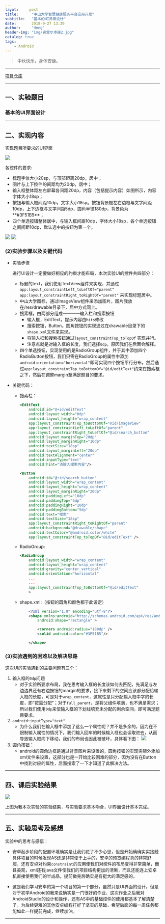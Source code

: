 ```yaml
---
layot:     post
title:      "中山大学智慧健康服务平台应用开发"
subtitle:   "基本的UI界面设计"
date:       2018-9-27 13:39
author:     "Heng"
header-img: "img/弗雷尔卓德2.jpg"
catalog: true
tags:
    - Android
---
```


>中秋快乐，身体安康。

---

[项目仓库](https://gitee.com/ClearLoveH/PersonalProject1)

---
## 一、实验题目 

### 基本的UI界面设计

---

## 二、实现内容

实现题目所要求的UI界面
  
![](/img/in-post/post-Android/lab1/截图/preview.jpg)


各控件的要求:

- 标题字体大小20sp，与顶部距离20dp，居中；
- 图片与上下控件的间距均为20dp，居中；
- 输入框整体距左右屏幕各间距20dp，内容（包括提示内容）如图所示，内容字体大小18sp；
- 按钮与输入框间距10dp，文字大小18sp。按钮背景框左右边框与文字间距10dp，上下边框与文字间距5dp，圆角半径180dp，背景色为**#3F51B5**；
- 四个单选按钮整体居中，与输入框间距10dp，字体大小18sp，各个单选按钮之间间距10dp，默认选中的按钮为第一个。


  
![](/img/in-post/post-Android/lab1/截图/lab1_week4_1.png)
![](/img/in-post/post-Android/lab1/截图/lab1_week4_3.png)

### (2)实验步骤以及关键代码

- 实验步骤

    进行UI设计一定要做好相应的约束才能布局，本次实验UI的控件共四部分：
    - 标题的text，我们使用TextView组件来实现，并通过
    `app:layout_constraintLeft_toLeftOf="parent"`
    `app:layout_constraintRight_toRightOf="parent"`
        来实现标题居中。
    - 中山大学图标，通过ImageView组件来添加图片，图片我放在/res/drawable目录下，居中方式同上。
    - 搜索框，由两部分组成————输入栏和搜索按钮
        - 输入框，EditText，提示内容由`hits`修改
        - 搜索按钮，Button，圆角按钮的实现通过在drawable目录下的`shape.xml`文件来实现。
        - 将输入框和搜索按钮通过`layout_constraintTop_toTopOf` 实现并行。
        - 注意点就是对输入框的长度，我们选择`0dp`，原因我们在后面会解释。
    - 四个单选按钮，实现使用的是RadioGroup组件，并于其中添加四个RadioButton按钮，我们只需在RadioGroup的属性中添加`android:orientation="horizontal"`即可实现四个按钮平行分布，然后通过`app:layout_constraintTop_toBottomOf="@id/editText"`约束在搜索框之下，然后在调整margin至满足题目的要求。

- 关键代码：

    - 搜索栏：
        ```xml
        <EditText
            android:id="@+id/editText"
            android:layout_width="0dp"
            android:layout_height="wrap_content"
            app:layout_constraintTop_toBottomOf="@id/imageView"
            app:layout_constraintLeft_toLeftOf="parent"
            app:layout_constraintRight_toLeftOf="@id/search_button"
            android:layout_marginTop="20dp"
            android:layout_marginRight="10dp"
            android:textSize="18sp"
            android:layout_marginLeft="20dp"
            android:textAlignment="center"
            android:inputType="text"
            android:hint="请输入搜索内容"/>

        <Button
            android:id="@+id/search_button"
            android:layout_width="wrap_content"
            android:layout_height="wrap_content"
            android:layout_marginRight="20dp"
            android:paddingLeft="10dp"
            android:paddingTop="5dp"
            android:paddingRight="10dp"
            android:paddingBottom="5dp"
            android:text="搜索"
            android:textSize="18sp"
            app:layout_constraintRight_toRightOf="parent"
            android:background="@drawable/shape"
            android:textColor="@android:color/white"
            app:layout_constraintTop_toTopOf="@id/editText" />
        ```

    - RadioGroup:
        ```xml
        <RadioGroup
            android:layout_width="wrap_content"
            android:layout_height="wrap_content"
            android:gravity="center_vertical"
            android:orientation="horizontal"
            ...
            ...
            app:layout_constraintTop_toBottomOf="@id/editText"
            >
        ```

    - shape.xml:（按钮的圆角和颜色都于此设定）
        ```xml
            <?xml version="1.0" encoding="utf-8"?>
            <shape xmlns:android="http://schemas.android.com/apk/res/android"
                android:shape="rectangle" >

                <corners android:radius="180dp" />
                <solid android:color="#3F51B5"/>

            </shape>
        ```


### (3)实验遇到的困难以及解决思路

这次UI的实验遇到的主要问题有三个：
1. 输入框的`0dp`问题
    - 对于实验所要求布局，我在思考输入框的长度该如何去匹配，先满足与左边边界还有右边按钮的margin的要求，接下来剩下的空间应该都分配给输入框的长度，可是对于`wrap_content`，这属性是只分配输入框中字的长度，即“按需分配”；对于`full_parent`，是将父组件填满，也不满足需求；所以我们使用`0dp`来使输入框的下划线填充未分配的剩余空间，即可满足题目要求。
2. `android:inputType="text"`
    - 为什么我们在输入框中添加了这么一个属性呢？并不是多余的，因为在不限制输入属性的情况下，我们输入回车的时候输入框也会读取进去，从而导致输入框向下移动，我们的布局也因此被破坏，具体看下图：
    ![](/img/in-post/post-Android/lab1/截图/lab1_week4_2.png)
3. 圆角按钮：
    - android的圆角边框是通过背景图片来设置的，圆角按钮的实现需额外添加xml文件来设置，这部分也是一开始比较困难的部分，因为没有在Button中找到对应的属性，后面搜索了一下才知道了此解决方法。

---

## 四、课后实验结果

  ![](/img/in-post/post-Android/lab1/截图/lab1_week4_1.png)

  上图为我本次实验的实验结果，与实验要求基本吻合，UI界面设计基本完成。

---

## 五、实验思考及感想

实验中的思考与感悟：

- 安卓起步阶段的配置环境确实是让我们花了不少心思，但是开始确确实实接触具体项目的时候发现AS还是非常便于上手的，安卓的预览编程真的非常舒服，还有安卓对约束`constraint`的应用使我们对控件的布局变得非常简单，而且美观，xml还有java文件使我们的项目结构更加的清晰，而且还能连上安卓机直接使用我们的半成品，提前做完后确实是有挺大的满足感的。   

- 这是我们学习安卓的第一个项目的第一个部分，虽然只是UI界面的设计，但是对于初学Android的我来说确实是一门很好的作业，这次作业之后我对AndroidStudio的设计和操作，还有AS中的基础控件的使用都基本了解清楚了，为后续更难的其他安卓编程打好了坚实的基础，希望后面的每一周任务都能如此一样提前完成，继续加油。

---

